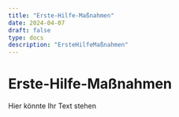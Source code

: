 ```yaml
---
title: "Erste-Hilfe-Maßnahmen"
date: 2024-04-07
draft: false
type: docs
description: "ErsteHilfeMaßnahmen"
---
```


# Erste-Hilfe-Maßnahmen

Hier könnte Ihr Text stehen
